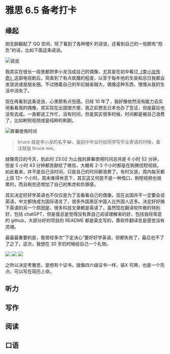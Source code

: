 # 雅思 6.5 备考打卡


<!-- author： xiaobinqt -->
<!-- email： xiaobinqt@163.com -->
<!-- https://xiaobinqt.github.io -->
<!-- https://www.xiaobinqt.cn -->

## 缘起

刚无聊翻起了 QQ 空间，除了看到了各种傻X 的说说，还看到自己的一些颇有“抱负”的话，比如下面这条说说。

![](https://cdn.xiaobinqt.cn/xiaobinqt.io/20240825/2243515512834a57a2f31b6961135a36.png?imageView2/0/q/75%7cwatermark/2/text/eGlhb2JpbnF0/font/dmlqYXlh/fontsize/1000/fill/IzVDNUI1Qg==/dissolve/52/gravity/SouthEast/dx/15/dy/15 '说说')

我其实在很长一段里都把李小龙当成自己的偶像，尤其是在初中看过[《李小龙传奇》](https://baike.baidu.com/item/%E6%9D%8E%E5%B0%8F%E9%BE%99%E4%BC%A0%E5%A5%87/33252)这部电视剧后，简直到了有点疯魔的程度，以至于每年他的生辰和忌日我都会发说说或是朋友圈。不过随着自己的年纪越来越大，偶像这种东西，慢慢从我的生活中消失了。

现在再看到这条说说，心里颇有点伤感。已经 10 年了，我好像依然没有能力去实地看看我的偶像，其实现在出国很方便，我之前想去日本也办了签证，但是最后也没有去成。一直都说工作忙，没有时间，但是其实很多时候，时间都是被自己浪费了，比如刷短视频或是纯粹的刷剧。

![](https://cdn.xiaobinqt.cn/xiaobinqt.io/20240825/1621032574b54c7d8190fea23aab473c.png?imageView2/0/q/75%7cwatermark/2/text/eGlhb2JpbnF0/font/dmlqYXlh/fontsize/1000/fill/IzVDNUI1Qg==/dissolve/52/gravity/SouthEast/dx/15/dy/15 '屏幕使用时间')

> bruce 就是李小龙的名字:joy:，我初中毕业时给同学写毕业寄语的时候，备注就是 bruce wei。

就像周日的今天，到此时 23:02 为止我的屏幕使用时间总共是 6 小时 52 分钟，但是 5 小时 43 分钟都贡献给了微信，大概有 2-3 个小时都是在刷微信短视频。如此看来，并不是自己没时间，只是自己的时间都浪费了。有时又说，周内每天都上班 12+
个小时，周末难得休息下，其实这又何尝不是一种借口，刷短视频也很累的，而且刷完还增加了自己的焦虑和负罪感。

其实决定好好学英语也不仅仅是为了去看看自己的偶像，现在出国并不一定要会说英语，中文都快成为国际语言了，很多外国景区中国人比外国人还多。决定好好搞下英语的另一个原因是，很多科技文章都是英语了，虽然现在翻译软件做的特别好，包括 chatGPT，但是我总是觉得没有靠自己阅读理解来的好，包括我经常逛的 github，大部分好的项目的 README 都是英文写的，靠软件翻译总是感觉没有灵魂。

最最最重要的是，我曾经多次“下定决心”要好好学英语，但都失败了，最后也不了了之了，这次，我想在 30 岁的时候给自己一个礼物。

![](https://cdn.xiaobinqt.cn/xiaobinqt.io/20240825/c0513bc2eb6044c2a8634148ceda1c0b.png?imageView2/0/q/75%7cwatermark/2/text/eGlhb2JpbnF0/font/dmlqYXlh/fontsize/1000/fill/IzVDNUI1Qg==/dissolve/52/gravity/SouthEast/dx/15/dy/15)
![](https://cdn.xiaobinqt.cn/xiaobinqt.io/20240825/5abba09edbde462aad6242f3d6719ca7.png?imageView2/0/q/75%7cwatermark/2/text/eGlhb2JpbnF0/font/dmlqYXlh/fontsize/1000/fill/IzVDNUI1Qg==/dissolve/52/gravity/SouthEast/dx/15/dy/15)
![](https://cdn.xiaobinqt.cn/xiaobinqt.io/20240825/776e8d08a74e4398a260a0f320be71f0.png?imageView2/0/q/75%7cwatermark/2/text/eGlhb2JpbnF0/font/dmlqYXlh/fontsize/1000/fill/IzVDNUI1Qg==/dissolve/52/gravity/SouthEast/dx/15/dy/15)

之所以决定考雅思，是想有个证书，就像四六级证书一样，装X 可用，也是一个亮点，可以写在简历上:smile:。

## 听力

## 写作

## 阅读

## 口语






